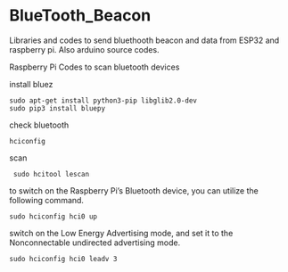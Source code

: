 # BlueTooth_Beacon
Libraries and codes to send bluethooth beacon and data from ESP32 and raspberry pi. Also arduino source codes.

Raspberry Pi Codes to scan bluetooth devices


install bluez
```
sudo apt-get install python3-pip libglib2.0-dev
sudo pip3 install bluepy
```

check bluetooth
```
hciconfig
```
scan 
```
 sudo hcitool lescan
```
to switch on the Raspberry Pi’s Bluetooth device, you can utilize the following command.
```
sudo hciconfig hci0 up
```
switch on the Low Energy Advertising mode, and set it to the Nonconnectable undirected advertising mode.
```
sudo hciconfig hci0 leadv 3
```
